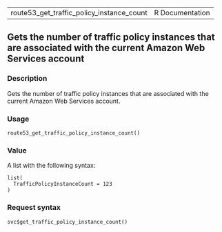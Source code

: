 <table style="width: 100%;">
<tbody>
<tr class="odd">
<td>route53_get_traffic_policy_instance_count</td>
<td style="text-align: right;">R Documentation</td>
</tr>
</tbody>
</table>

## Gets the number of traffic policy instances that are associated with the current Amazon Web Services account

### Description

Gets the number of traffic policy instances that are associated with the
current Amazon Web Services account.

### Usage

    route53_get_traffic_policy_instance_count()

### Value

A list with the following syntax:

    list(
      TrafficPolicyInstanceCount = 123
    )

### Request syntax

    svc$get_traffic_policy_instance_count()
